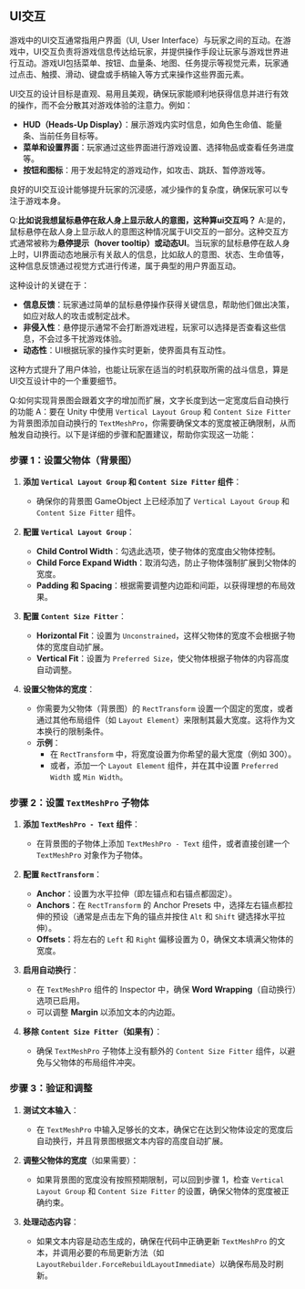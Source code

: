 ## UI交互
游戏中的UI交互通常指用户界面（UI, User Interface）与玩家之间的互动。在游戏中，UI交互负责将游戏信息传达给玩家，并提供操作手段让玩家与游戏世界进行互动。游戏UI包括菜单、按钮、血量条、地图、任务提示等视觉元素，玩家通过点击、触摸、滑动、键盘或手柄输入等方式来操作这些界面元素。

UI交互的设计目标是直观、易用且美观，确保玩家能顺利地获得信息并进行有效的操作，而不会分散其对游戏体验的注意力。例如：
- **HUD（Heads-Up Display）**：展示游戏内实时信息，如角色生命值、能量条、当前任务目标等。
- **菜单和设置界面**：玩家通过这些界面进行游戏设置、选择物品或查看任务进度等。
- **按钮和图标**：用于发起特定的游戏动作，如攻击、跳跃、暂停游戏等。

良好的UI交互设计能够提升玩家的沉浸感，减少操作的复杂度，确保玩家可以专注于游戏本身。

Q:**比如说我想鼠标悬停在敌人身上显示敌人的意图，这种算ui交互吗？**
A:是的，鼠标悬停在敌人身上显示敌人的意图这种情况属于UI交互的一部分。这种交互方式通常被称为**悬停提示（hover tooltip）或动态UI**。当玩家的鼠标悬停在敌人身上时，UI界面动态地展示有关敌人的信息，比如敌人的意图、状态、生命值等，这种信息反馈通过视觉方式进行传递，属于典型的用户界面互动。

这种设计的关键在于：
- **信息反馈**：玩家通过简单的鼠标悬停操作获得关键信息，帮助他们做出决策，如应对敌人的攻击或制定战术。
- **非侵入性**：悬停提示通常不会打断游戏进程，玩家可以选择是否查看这些信息，不会过多干扰游戏体验。
- **动态性**：UI根据玩家的操作实时更新，使界面具有互动性。

这种方式提升了用户体验，也能让玩家在适当的时机获取所需的战斗信息，算是UI交互设计中的一个重要细节。



Q:如何实现背景图会跟着文字的增加而扩展，文字长度到达一定宽度后自动换行的功能
A：要在 Unity 中使用 `Vertical Layout Group` 和 `Content Size Fitter` 为背景图添加自动换行的 `TextMeshPro`，你需要确保文本的宽度被正确限制，从而触发自动换行。以下是详细的步骤和配置建议，帮助你实现这一功能：

### **步骤 1：设置父物体（背景图）**

1. **添加 `Vertical Layout Group` 和 `Content Size Fitter` 组件**：
    
    - 确保你的背景图 GameObject 上已经添加了 `Vertical Layout Group` 和 `Content Size Fitter` 组件。
2. **配置 `Vertical Layout Group`**：
    
    - **Child Control Width**：勾选此选项，使子物体的宽度由父物体控制。
    - **Child Force Expand Width**：取消勾选，防止子物体强制扩展到父物体的宽度。
    - **Padding 和 Spacing**：根据需要调整内边距和间距，以获得理想的布局效果。
3. **配置 `Content Size Fitter`**：
    
    - **Horizontal Fit**：设置为 `Unconstrained`，这样父物体的宽度不会根据子物体的宽度自动扩展。
    - **Vertical Fit**：设置为 `Preferred Size`，使父物体根据子物体的内容高度自动调整。
4. **设置父物体的宽度**：
    
    - 你需要为父物体（背景图）的 `RectTransform` 设置一个固定的宽度，或者通过其他布局组件（如 `Layout Element`）来限制其最大宽度。这将作为文本换行的限制条件。
    - **示例**：
        - 在 `RectTransform` 中，将宽度设置为你希望的最大宽度（例如 300）。
        - 或者，添加一个 `Layout Element` 组件，并在其中设置 `Preferred Width` 或 `Min Width`。

### **步骤 2：设置 `TextMeshPro` 子物体**

1. **添加 `TextMeshPro - Text` 组件**：
    
    - 在背景图的子物体上添加 `TextMeshPro - Text` 组件，或者直接创建一个 `TextMeshPro` 对象作为子物体。
2. **配置 `RectTransform`**：
    
    - **Anchor**：设置为水平拉伸（即左锚点和右锚点都固定）。
    - **Anchors**：在 `RectTransform` 的 Anchor Presets 中，选择左右锚点都拉伸的预设（通常是点击左下角的锚点并按住 `Alt` 和 `Shift` 键选择水平拉伸）。
    - **Offsets**：将左右的 `Left` 和 `Right` 偏移设置为 0，确保文本填满父物体的宽度。
3. **启用自动换行**：
    
    - 在 `TextMeshPro` 组件的 Inspector 中，确保 **Word Wrapping**（自动换行）选项已启用。
    - 可以调整 **Margin** 以添加文本的内边距。
4. **移除 `Content Size Fitter`（如果有）**：
    
    - 确保 `TextMeshPro` 子物体上没有额外的 `Content Size Fitter` 组件，以避免与父物体的布局组件冲突。

### **步骤 3：验证和调整**

1. **测试文本输入**：
    
    - 在 `TextMeshPro` 中输入足够长的文本，确保它在达到父物体设定的宽度后自动换行，并且背景图根据文本内容的高度自动扩展。
2. **调整父物体的宽度**（如果需要）：
    
    - 如果背景图的宽度没有按照预期限制，可以回到步骤 1，检查 `Vertical Layout Group` 和 `Content Size Fitter` 的设置，确保父物体的宽度被正确约束。
3. **处理动态内容**：
    
    - 如果文本内容是动态生成的，确保在代码中正确更新 `TextMeshPro` 的文本，并调用必要的布局更新方法（如 `LayoutRebuilder.ForceRebuildLayoutImmediate`）以确保布局及时刷新。